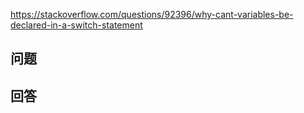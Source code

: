 <https://stackoverflow.com/questions/92396/why-cant-variables-be-declared-in-a-switch-statement>

## 问题



## 回答
